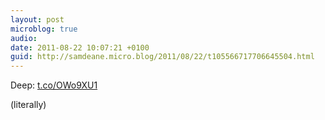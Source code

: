 ```yaml
---
layout: post
microblog: true
audio: 
date: 2011-08-22 10:07:21 +0100
guid: http://samdeane.micro.blog/2011/08/22/t105566717706645504.html
---
```

Deep: [t.co/OWo9XU1](http://t.co/OWo9XU1)

(literally)
